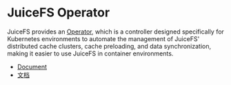 # JuiceFS Operator

JuiceFS provides an [Operator](https://kubernetes.io/zh-cn/docs/concepts/extend-kubernetes/operator), which is a controller designed specifically for Kubernetes environments to automate the management of JuiceFS' distributed cache clusters, cache preloading, and data synchronization, making it easier to use JuiceFS in container environments.

- [Document](https://juicefs.com/docs/csi/guide/juicefs-operator/)
- [文档](https://juicefs.com/docs/zh/csi/guide/juicefs-operator/)
